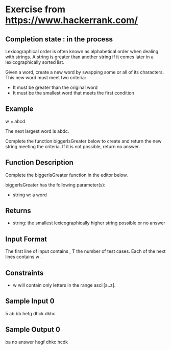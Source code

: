 # Exercise from https://www.hackerrank.com/

## Completion state : in the process

Lexicographical order is often known as alphabetical order when dealing with strings. A string is greater than another string if it comes later in a lexicographically sorted list.

Given a word, create a new word by swapping some or all of its characters. This new word must meet two criteria:

- It must be greater than the original word
- It must be the smallest word that meets the first condition

## Example

w = abcd

The next largest word is abdc.

Complete the function biggerIsGreater below to create and return the new string meeting the criteria. If it is not possible, return no answer.

## Function Description

Complete the biggerIsGreater function in the editor below.

biggerIsGreater has the following parameter(s):

- string w: a word

## Returns
- string: the smallest lexicographically higher string possible or no answer

## Input Format

The first line of input contains , T the number of test cases.
Each of the next  lines contains w .

## Constraints

- w will contain only letters in the range ascii[a..z].

## Sample Input 0

5
ab
bb
hefg
dhck
dkhc

## Sample Output 0

ba
no answer
hegf
dhkc
hcdk


